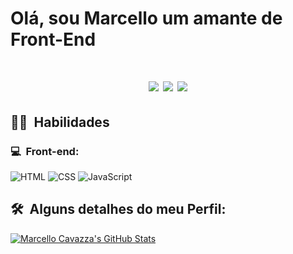 <h1>Olá, sou Marcello um amante de Front-End<h1>
<p align="center">
<a href="https://instagram.com/cavatsza"><img src="https://img.shields.io/badge/-@cavatsza_-E4405F?style=flat-square&logo=Instagram&logoColor=white"/></a>
<!-- <a href="https://dicasparadevs.com.br"><img src="https://img.shields.io/badge/-dicasparadevs.com.br-3423A6?style=flat-square&logo=Google-Chrome&logoColor=white"/>-->
<a href="https://www.linkedin.com/in/marcello-henrique-cavazza-oliveira-b5a978201/"><img src="https://img.shields.io/badge/-Marcello%20Cavazza-0077B5?style=flat-square&logo=Linkedin&logoColor=white"/></a>
<a href="mailto:marcellocavazzaoliveira@gmail.com"><img src="https://img.shields.io/badge/-marcellocavazzaoliveira@gmail.com-D14836?style=flat-square&logo=Gmail&logoColor=white"/></a>
</p>

<h2> 👨‍💻 &nbsp;Habilidades</h2>
<h3>💻 &nbsp;Front-end:</h3>

![HTML](https://img.shields.io/badge/-HTML-333333?style=flat&logo=HTML5)
![CSS](https://img.shields.io/badge/-CSS-333333?style=flat&logo=CSS3&logoColor=1572B6)
![JavaScript](https://img.shields.io/badge/-JavaScript-333333?style=flat&logo=javascript)

<h2>🛠 &nbsp;Alguns detalhes do meu Perfil:</h2>

[![Marcello Cavazza's GitHub Stats](https://github-readme-stats.vercel.app/api?username=MarcelloCavazza)](https://github.com/anuraghazra/github-readme-stats)
